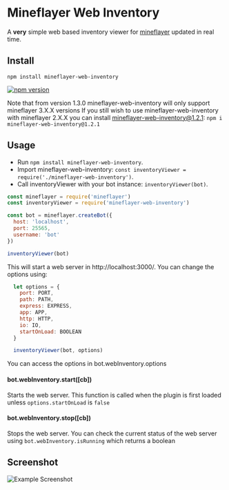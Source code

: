 # Mineflayer Web Inventory
A **very** simple web based inventory viewer for [mineflayer](https://github.com/PrismarineJS/mineflayer) updated in real time.

## Install
`npm install mineflayer-web-inventory`

[![npm version](https://badge.fury.io/js/mineflayer-web-inventory.svg)](https://badge.fury.io/js/mineflayer-web-inventory)

Note that from version 1.3.0 mineflayer-web-inventory will only support mineflayer 3.X.X versions
If you still wish to use mineflayer-web-inventory with mineflayer 2.X.X you can install mineflayer-web-inventory@1.2.1: `npm i mineflayer-web-inventory@1.2.1`

## Usage
- Run `npm install mineflayer-web-inventory`.
- Import mineflayer-web-inventory: `const inventoryViewer = require('./mineflayer-web-inventory')`.
- Call inventoryViewer with your bot instance: `inventoryViewer(bot)`.

```js
const mineflayer = require('mineflayer')
const inventoryViewer = require('mineflayer-web-inventory')

const bot = mineflayer.createBot({
  host: 'localhost',
  port: 25565,
  username: 'bot'
})

inventoryViewer(bot)
```

This will start a web server in http://localhost:3000/.
You can change the options using:
```js
  let options = {
    port: PORT,
    path: PATH,
    express: EXPRESS,
    app: APP,
    http: HTTP,
    io: IO,
    startOnLoad: BOOLEAN
  }

  inventoryViewer(bot, options)
```
You can access the options in bot.webInventory.options

#### bot.webInventory.start([cb])
Starts the web server. This function is called when the plugin is first loaded unless `options.startOnLoad` is `false`

#### bot.webInventory.stop([cb])
Stops the web server. You can check the current status of the web server using `bot.webInventory.isRunning` which returns a boolean

## Screenshot
![Example Screenshot](https://i.imgur.com/iOKN3Y6.png)